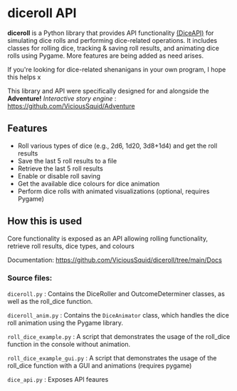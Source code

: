 # diceroll API

**diceroll** is a Python library that provides API functionality [(DiceAPI)](https://github.com/ViciousSquid/diceroll/blob/main/Docs/DiceAPI.md) for simulating dice rolls and performing dice-related operations. It includes classes for rolling dice, tracking & saving roll results, and animating dice rolls using Pygame. More features are being added as need arises.

If you're looking for dice-related shenanigans in your own program, I hope this helps x

This library and API were specifically designed for and alongside the **Adventure!** *Interactive story engine* : https://github.com/ViciousSquid/Adventure

## Features

- Roll various types of dice (e.g., 2d6, 1d20, 3d8+1d4) and get the roll results
- Save the last 5 roll results to a file
- Retrieve the last 5 roll results
- Enable or disable roll saving
- Get the available dice colours for dice animation
- Perform dice rolls with animated visualizations (optional, requires Pygame)

## How this is used

Core functionality is exposed as an API allowing rolling functionality, retrieve roll results, dice types, and colours

Documentation: https://github.com/ViciousSquid/diceroll/tree/main/Docs

### Source files:


<code style="color : name_color">diceroll.py</code> : Contains the DiceRoller and OutcomeDeterminer classes, as well as the roll_dice function.

<code style="color : name_color">diceroll_anim.py</code> : Contains the <code style="color : name_color">DiceAnimator</code> class, which handles the dice roll animation using the Pygame library.

<code style="color : name_color">roll_dice_example.py</code> : A script that demonstrates the usage of the roll_dice function in the console without animation.

<code style="color : name_color">roll_dice_example_gui.py</code> : A script that demonstrates the usage of the roll_dice function with a GUI and animations (requires pygame)

<code style="color : name_color">dice_api.py</code> : Exposes API feaures
